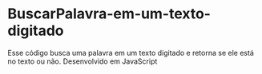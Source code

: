 # BuscarPalavra-em-um-texto-digitado
Esse código busca uma palavra em um texto digitado e retorna se ele está no texto ou não.
Desenvolvido em JavaScript
